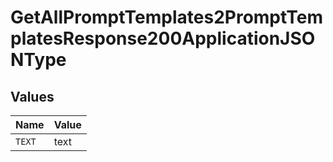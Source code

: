 # GetAllPromptTemplates2PromptTemplatesResponse200ApplicationJSONType


## Values

| Name   | Value  |
| ------ | ------ |
| `TEXT` | text   |